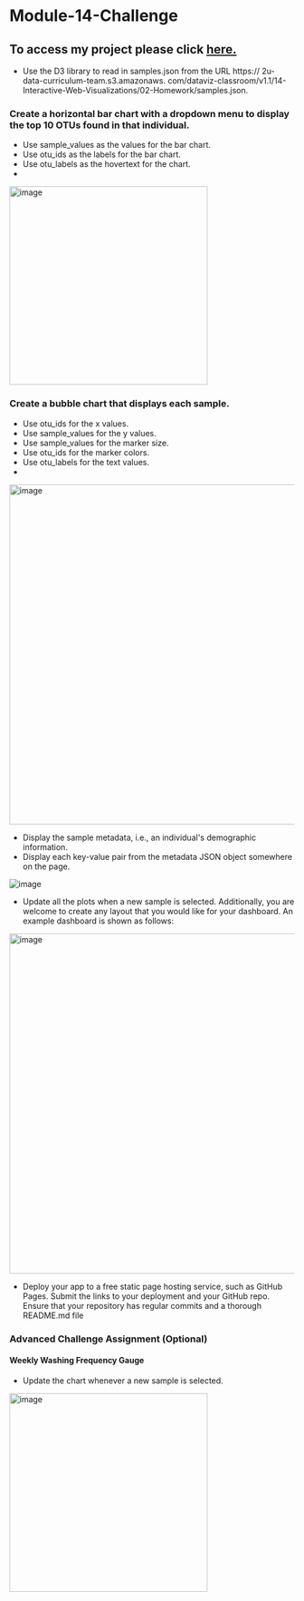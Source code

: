 # Module-14-Challenge
## To access my project please click [here.](https://savannahwithanh.github.io/Module-14-Challenge/)

* Use the D3 library to read in samples.json from the URL https:// 2u-data-curriculum-team.s3.amazonaws. com/dataviz-classroom/v1.1/14-Interactive-Web-Visualizations/02-Homework/samples.json.

### Create a horizontal bar chart with a dropdown menu to display the top 10 OTUs found in that individual.
* Use sample_values as the values for the bar chart.
* Use otu_ids as the labels for the bar chart.
* Use otu_labels as the hovertext for the chart.
* 
<img width="350" alt="image" src="https://github.com/SavannahWithAnH/Module-14-Challenge/assets/126124356/df772f4a-e1c1-4326-964c-bce64759c562"></p>

### Create a bubble chart that displays each sample.
* Use otu_ids for the x values.
* Use sample_values for the y values.
* Use sample_values for the marker size.
* Use otu_ids for the marker colors.
* Use otu_labels for the text values.
* 
<img width="600" alt="image" src="https://github.com/SavannahWithAnH/Module-14-Challenge/assets/126124356/2816c4ea-b808-4e20-a93b-0aaedc3447b7"></p>

* Display the sample metadata, i.e., an individual's demographic information.
* Display each key-value pair from the metadata JSON object somewhere on the page.

![image](https://github.com/SavannahWithAnH/Module-14-Challenge/assets/126124356/4f319a36-c646-4edd-9478-7ab97419e020)

* Update all the plots when a new sample is selected. Additionally, you are welcome to create any layout that you would like for your dashboard. An example dashboard is shown as follows:

<img width="600" alt="image" src="https://github.com/SavannahWithAnH/Module-14-Challenge/assets/126124356/e8553f7e-57d3-466b-a83c-2d1e2bb9865f">

* Deploy your app to a free static page hosting service, such as GitHub Pages. Submit the links to your deployment and your GitHub repo. Ensure that your repository has regular commits and a thorough README.md file

### Advanced Challenge Assignment (Optional)
#### Weekly Washing Frequency Gauge
* Update the chart whenever a new sample is selected.

<img width="350" alt="image" src="https://github.com/SavannahWithAnH/Module-14-Challenge/assets/126124356/4d958e8a-3908-4dd2-99a6-a6e245d9a3e4">




